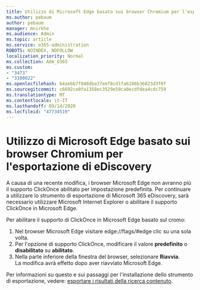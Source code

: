 ```yaml
---
title: Utilizzo di Microsoft Edge basato sui browser Chromium per l'esportazione di eDiscovery
ms.author: pebaum
author: pebaum
manager: mnirkhe
ms.audience: Admin
ms.topic: article
ms.service: o365-administration
ROBOTS: NOINDEX, NOFOLLOW
localization_priority: Normal
ms.collection: Adm_O365
ms.custom:
- "3473"
- "3100022"
ms.openlocfilehash: 64aebb7f048dba37eef8cd1fa6286b36823d3f0f
ms.sourcegitcommit: c6692ce0fa1358ec3529e59ca0ecdfdea4cdc759
ms.translationtype: MT
ms.contentlocale: it-IT
ms.lasthandoff: 09/14/2020
ms.locfileid: "47734519"
---
```

# <a name="using-microsoft-edge-based-on-chromium-browsers-for-ediscovery-export"></a>Utilizzo di Microsoft Edge basato sui browser Chromium per l'esportazione di eDiscovery

A causa di una recente modifica, i browser Microsoft Edge non avranno più il supporto ClickOnce abilitato per impostazione predefinita. Per continuare a utilizzare lo strumento di esportazione di Microsoft 365 eDiscovery, sarà necessario utilizzare Microsoft Internet Explorer o abilitare il supporto ClickOnce in Microsoft Edge. 

Per abilitare il supporto di ClickOnce in Microsoft Edge basato sul cromo: 
1. Nel browser Microsoft Edge visitare edge://flags/#edge clic su una sola volta.
2. Per l'opzione di supporto ClickOnce, modificare il valore **predefinito** o **disabilitato** su **abilitato**. 
3. Nella parte inferiore della finestra del browser, selezionare **Riavvia**. <br>
 La modifica avrà effetto dopo aver riavviato Microsoft Edge. 

Per informazioni su questo e sui passaggi per l'installazione dello strumento di esportazione, vedere: [ esportare i risultati della ricerca contenuto](https://docs.microsoft.com/microsoft-365/compliance/export-search-results).